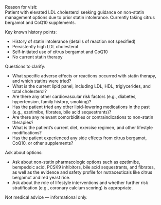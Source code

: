 Reason for visit:  
Patient with elevated LDL cholesterol seeking guidance on non-statin management options due to prior statin intolerance. Currently taking citrus bergamot and CoQ10 supplements.

Key known history points:
- History of statin intolerance (details of reaction not specified)
- Persistently high LDL cholesterol
- Self-initiated use of citrus bergamot and CoQ10
- No current statin therapy

Questions to clarify:
- What specific adverse effects or reactions occurred with statin therapy, and which statins were tried?
- What is the current lipid panel, including LDL, HDL, triglycerides, and total cholesterol?
- Are there any other cardiovascular risk factors (e.g., diabetes, hypertension, family history, smoking)?
- Has the patient tried any other lipid-lowering medications in the past (e.g., ezetimibe, fibrates, bile acid sequestrants)?
- Are there any relevant comorbidities or contraindications to non-statin therapies?
- What is the patient’s current diet, exercise regimen, and other lifestyle modifications?
- Has the patient experienced any side effects from citrus bergamot, CoQ10, or other supplements?

Ask about options:
- Ask about non-statin pharmacologic options such as ezetimibe, bempedoic acid, PCSK9 inhibitors, bile acid sequestrants, and fibrates, as well as the evidence and safety profile for nutraceuticals like citrus bergamot and red yeast rice.
- Ask about the role of lifestyle interventions and whether further risk stratification (e.g., coronary calcium scoring) is appropriate.

Not medical advice — informational only.
